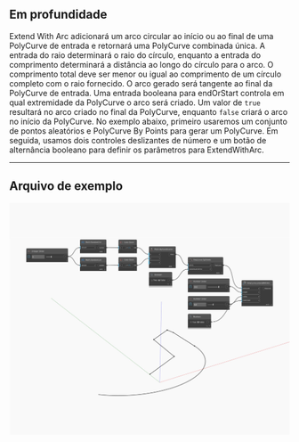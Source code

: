 ## Em profundidade
Extend With Arc adicionará um arco circular ao início ou ao final de uma PolyCurve de entrada e retornará uma PolyCurve combinada única. A entrada do raio determinará o raio do círculo, enquanto a entrada do comprimento determinará a distância ao longo do círculo para o arco. O comprimento total deve ser menor ou igual ao comprimento de um círculo completo com o raio fornecido. O arco gerado será tangente ao final da PolyCurve de entrada. Uma entrada booleana para endOrStart controla em qual extremidade da PolyCurve o arco será criado. Um valor de `true` resultará no arco criado no final da PolyCurve, enquanto `false` criará o arco no início da PolyCurve. No exemplo abaixo, primeiro usaremos um conjunto de pontos aleatórios e PolyCurve By Points para gerar um PolyCurve. Em seguida, usamos dois controles deslizantes de número e um botão de alternância booleano para definir os parâmetros para ExtendWithArc.
___
## Arquivo de exemplo

![ExtendWithArc](./Autodesk.DesignScript.Geometry.PolyCurve.ExtendWithArc_img.jpg)

